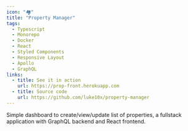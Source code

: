 ```yaml
---
icon: "🏘️"
title: "Property Manager"
tags:
  - Typescript
  - Monorepo
  - Docker
  - React
  - Styled Components
  - Responsive Layout
  - Apollo
  - GraphQL
links:
  - title: See it in action
    url: https://prop-front.herokuapp.com
  - title: Source code
    url: https://github.com/luke10x/property-manager
---
```

Simple dashboard to create/view/update list of properties,
a fullstack application with GraphQL backend and React frontend.
